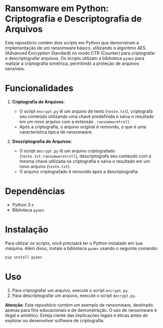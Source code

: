 # Ransomware em Python: Criptografia e Descriptografia de Arquivos

Este repositório contém dois scripts em Python que demonstram a implementação de um ransomware básico, utilizando o algoritmo AES (Advanced Encryption Standard) no modo CTR (Counter) para criptografar e descriptografar arquivos. Os scripts utilizam a biblioteca `pyaes` para realizar a criptografia simétrica, permitindo a proteção de arquivos sensíveis.

# Funcionalidades

1. **Criptografia de Arquivos**:
   - O script `encrypt.py` lê um arquivo de texto (`teste.txt`), criptografa seu conteúdo utilizando uma chave predefinida e salva o resultado em um novo arquivo com a extensão `.ransomwaretroll`.
   - Após a criptografia, o arquivo original é removido, o que é uma característica típica de ransomware.

2. **Descriptografia de Arquivos**:
   - O script `decrypt.py` lê um arquivo criptografado (`teste.txt.ransomwaretroll`), descriptografa seu conteúdo com a mesma chave utilizada na criptografia e salva o resultado em um novo arquivo (`teste.txt`).
   - O arquivo criptografado é removido após a descriptografia.

# Dependências

- Python 3.x
- Biblioteca `pyaes`

# Instalação

Para utilizar os scripts, você precisará ter o Python instalado em sua máquina. Além disso, instale a biblioteca `pyaes` usando o seguinte comando:

```bash
pip install pyaes
```

# Uso

1. Para criptografar um arquivo, execute o script `encrypt.py`.
2. Para descriptografar um arquivo, execute o script `decrypt.py`.

**Atenção**: Este repositório contém um exemplo de ransomware, destinado apenas para fins educacionais e de demonstração. O uso de ransomware é ilegal e antiético. Esteja ciente das implicações legais e éticas antes de explorar ou desenvolver software de criptografia.


